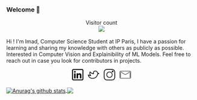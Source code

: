 ### Welcome 👋

<p align="center"> 
  Visitor count<br>
  <img src="https://profile-counter.glitch.me/IemProg/count.svg" />
</p>

Hi ! I'm Imad, Computer Science Student at IP Paris, I have a passion for learning and sharing my knowledge with others as publicly as possible. Interested in Computer Vision and Explainibility of ML Models. 
Feel free to reach out in case you look for contributors in projects.

<p align='center'>
<a href="https://www.linkedin.com/in/IemProg/"><img height="30" src="https://github.com/IemProg/IemProg/blob/master/linkedin.png?raw=true"></a>&nbsp;&nbsp;
<a href="https://twitter.com/IemProg"><img height="30" src="https://github.com/IemProg/IemProg/blob/master/twitter.png?raw=true"></a>&nbsp;&nbsp;
<a href="https://www.instagram.com/imadeddine.ma/"><img height="30" src="https://github.com/IemProg/IemProg/blob/master/instagram.png?raw=true"></a>&nbsp;&nbsp;
<a href="mailto:imadeddine.ma@gmail.com"><img height="30" src="https://github.com/IemProg/IemProg/blob/master/mail.png?raw=true"></a>
</p>

<a href="https://github.com/IemProg/github-readme-stats">
  <img align="center" src="https://github-readme-stats.anuraghazra1.vercel.app/api?username=IemProg&show_icons=true&include_all_commits=true&theme=radical" alt="Anurag's github stats" />
</a>
<a href="https://github.com/IemProg/github-readme-stats">
  <!-- Change the `github-readme-stats.anuraghazra1.vercel.app` to `github-readme-stats.vercel.app`  -->
  <img align="center" src="https://github-readme-stats.anuraghazra1.vercel.app/api/top-langs/?username=IemProg&layout=compact&theme=radical" />
</a>
